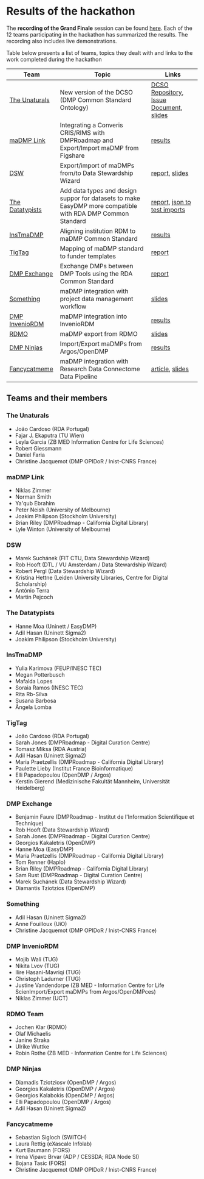 # Results of the hackathon

The **recording of the Grand Finale** session can be found [here](https://us02web.zoom.us/rec/share/vu1eaJPC9iBLW6f_0WPTVKAPEIHjeaa81XdLr6AIzk9DuI-BNpsuKlpL4tz9Dt2B?startTime=1590757696000). Each of the 12 teams participating in the hackathon has summarized the results. The recording also includes live demonstrations.

Table below presents a list of teams, topics they dealt with and links to the work completed during the hackathon

Team | Topic | Links
-|-|-
[The Unaturals](#the-unaturals) | New version of the DCSO (DMP Common Standard Ontology) | [DCSO Repository](https://github.com/RDA-DMP-Common/RDA-DMP-Common-Standard/tree/master/ontologies), [Issue Document](https://drive.google.com/open?id=1myi15bEMGkEz6K4-qDw22Y_97FqQ2jPC-bj8Ln6_WBM), [slides](https://drive.google.com/file/d/1Dyek0sg3x22_kBU4VAc6d7ahXBkcRHzj/view?usp=sharing)
[maDMP Link](#madmp-link) | Integrating a Converis CRIS/RIMS with DMPRoadmap and Export/Import maDMP from Figshare | [results](https://gist.github.com/peterneish/92b59a90f5e05096c3709669f459c749)
[DSW](#dsw) | Export/import of maDMPs from/to Data Stewardship Wizard | [report](https://docs.google.com/document/d/1wTGz_d4NJzxoB-Ibpt_DGXPrJYv1YCtgiCQYtpMbiwY/edit#heading=h.gzh3jb54x1kz), [slides](https://docs.google.com/presentation/d/1h7iTS9gW8A-bOkSjR3qFNPzaU0NQfGJFRtCHZuC78FY/edit)
[The Datatypists](#the-datatypists) | Add data types and design suppor for datasets to make EasyDMP more compatible with RDA DMP Common Standard | [report](https://docs.google.com/document/d/1l8x3bQ52riVUdq9-DkuAwFDgPvLmEF3GmqvQkihp_oY/edit?usp=sharing), [json to test imports](https://easydmp.sigma2.no/api/v1/plans/1051/export_rda/)
[InsTmaDMP](#instmadmp) | Aligning institution RDM to maDMP Common Standard | [results](https://docs.google.com/document/d/1GEI5K6_dDZPUt-dAnf4srL_nV0sHLx6DxXWrwJ5B9s4/edit?usp=sharing)
[TigTag](#tigtag) | Mapping of maDMP standard to funder templates | [report](https://docs.google.com/document/d/1RdIvlSdHisXFhXMbB0tCKI58_X-oKEMspAwJP91LW6c/edit#heading=h.igx5kbelw13c)
[DMP Exchange](#dmp-exchange) | Exchange DMPs between DMP Tools using the RDA Common Standard | [report](https://docs.google.com/document/d/1AOpCpetQLZNPFr0aC2UqJG9AzYOR3b2x/edit#)
[Something](#something) | maDMP integration with project data management workflow | [slides](https://docs.google.com/presentation/d/1cqs2Njw_b6BPwxul4E5Sd6JW0B0zAPRzNn6gqG-J4L4/edit#slide=id.g87bfabc510_0_5)
[DMP InvenioRDM](#dmp-inveniordm) | maDMP integration into InvenioRDM | [results](https://docs.google.com/presentation/d/1u8FHTKMi2Lz2TVyUugMbxBWea1IjuJTnTf5o1w4udXk/edit?usp=sharing)
[RDMO](#rdmo-team)|maDMP export from RDMO|[slides](https://docs.google.com/presentation/d/17Q0yrQz1G-SM7SrxWmJ2FyID8BKOORGaUYVvN7B7vFM/edit#slide=id.p)
[DMP Ninjas](#dmp-ninjas) | Import/Export maDMPs from Argos/OpenDMP | [results](https://drive.google.com/file/d/1CeZrlxsdJq4psCXRpFz1Cs4zWy_HAYEk/view)
[Fancycatmeme](#fancycatmeme) | maDMP integration with Research Data Connectome Data Pipeline | [article](https://docs.google.com/document/d/1hYmCRdyVV90PK8ffLBT-IPbEmhLVYshxAhWWbvc-ONE/edit#), [slides](https://docs.google.com/presentation/d/1V7XF-1o2IsfMgE3Cwq8oQ5iR0ASDZk_EgllU0X1K53g/edit#slide=id.p)




## Teams and their members

### The Unaturals
* João Cardoso (RDA Portugal)
* Fajar J. Ekaputra (TU Wien)	
* Leyla Garcia (ZB MED Information Centre for Life Sciences)
* Robert Giessmann 
* Daniel Faria
* Christine Jacquemot (DMP OPIDoR / Inist-CNRS France)

### maDMP Link
* Niklas Zimmer	
* Norman Smith	
* Ya'qub Ebrahim	
* Peter Neish	(University of Melbourne)
* Joakim Philipson (Stockholm University)
* Brian Riley	(DMPRoadmap - California Digital Library)
* Lyle Winton (University of Melbourne)

### DSW
* Marek Suchánek (FIT CTU, Data Stewardship Wizard)
* Rob Hooft (DTL / VU Amsterdam / Data Stewardship Wizard)
* Robert Pergl (Data Stewardship Wizard)
* Kristina Hettne	(Leiden University Libraries, Centre for Digital Scholarship)
* António Terra 
* Martin Pejcoch

### The Datatypists
* Hanne Moa (Uninett / EasyDMP)
* Adil Hasan (Uninett Sigma2)
* Joakim Philipson (Stockholm University)

### InsTmaDMP
* Yulia Karimova (FEUP/INESC TEC)
* Megan Potterbusch
* Mafalda Lopes	
* Soraia Ramos (INESC TEC)
* Rita Rb-Silva
* Susana Barbosa	
* Ângela Lomba

### TigTag
* João Cardoso (RDA Portugal)
* Sarah Jones	(DMPRoadmap - Digital Curation Centre)
* Tomasz Miksa (RDA Austria)
* Adil Hasan (Uninett Sigma2)
* Maria Praetzellis	(DMPRoadmap - California Digital Library)
* Paulette Lieby (Institut France Bioinformatique)
* Elli Papadopoulou	(OpenDMP / Argos)
* Kerstin Gierend (Medizinische Fakultät Mannheim, Universität Heidelberg)

### DMP Exchange
* Benjamin Faure (DMPRoadmap - Institut de l'Information Scientifique et Technique)
* Rob Hooft (Data Stewardship Wizard)
* Sarah Jones (DMPRoadmap - Digital Curation Centre)
* Georgios Kakaletris (OpenDMP)
* Hanne Moa (EasyDMP)
* Maria Praetzellis (DMPRoadmap - California Digital Library)
* Tom Renner (Haplo)
* Brian Riley (DMPRoadmap - California Digital Library)
* Sam Rust (DMPRoadmap - Digital Curation Centre)
* Marek Suchánek (Data Stewardship Wizard)
* Diamantis Tziotzios (OpenDMP)

### Something
* Adil Hasan	(Uninett Sigma2)
* Anne Fouilloux (UiO)
* Christine Jacquemot	(DMP OPIDoR / Inist-CNRS France)

### DMP InvenioRDM
* Mojib Wali (TUG)
* Nikita Lvov	(TUG)
* Ilire Hasani-Mavriqi (TUG)
* Christoph Ladurner (TUG)
* Justine Vandendorpe (ZB MED - Information Centre for Life ScienImport/Export maDMPs from Argos/OpenDMPces)
* Niklas Zimmer (UCT)

### RDMO Team
* Jochen Klar (RDMO)
* Olaf Michaelis
* Janine Straka
* Ulrike Wuttke
* Robin Rothe (ZB MED - Information Centre for Life Sciences)

### DMP Ninjas
* Diamadis Tziotziosv (OpenDMP / Argos)
* Georgios Kakaletris	(OpenDMP / Argos)
* Georgios Kalabokis (OpenDMP / Argos)
* Elli Papadopoulou	(OpenDMP / Argos)
* Adil Hasan (Uninett Sigma2)	

### Fancycatmeme
* Sebastian Sigloch	(SWITCH)
* Laura Rettig (eXascale Infolab)
* Kurt Baumann (FORS)
* Irena Vipavc Brvar (ADP / CESSDA; RDA Node SI)
* Bojana Tasic (FORS)
* Christine Jacquemot	(DMP OPIDoR / Inist-CNRS France)
